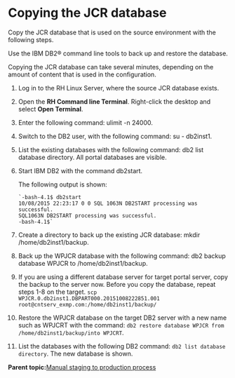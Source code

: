 # Copying the JCR database 

Copy the JCR database that is used on the source environment with the following steps.

Use the IBM DB2® command line tools to back up and restore the database.

Copying the JCR database can take several minutes, depending on the amount of content that is used in the configuration.

1.  Log in to the RH Linux Server, where the source JCR database exists.

2.  Open the **RH Command line Terminal**. Right-click the desktop and select **Open Terminal**.

3.  Enter the following command: ulimit -n 24000.

4.  Switch to the DB2 user, with the following command: su - db2inst1.

5.  List the existing databases with the following command: db2 list database directory. All portal databases are visible.

6.  Start IBM DB2 with the command db2start.

    The following output is shown:

    ```
    `-bash-4.1$ db2start 
    10/08/2015 22:23:17 0 0 SQL 1063N DB2START processing was successful.
    SQL1063N DB2START processing was successful.
    -bash-4.1$`
    ```

7.  Create a directory to back up the existing JCR database: mkdir /home/db2inst1/backup.

8.  Back up the WPJCR database with the following command: db2 backup database WPJCR to /home/db2inst1/backup.

9.  If you are using a different database server for target portal server, copy the backup to the server now. Before you copy the database, repeat steps 1-8 on the target. `scp WPJCR.0.db2inst1.DBPART000.20151008222851.001 root@cntserv_exmp.com:/home/db2inst1/backup/`

10. Restore the WPJCR database on the target DB2 server with a new name such as WPJCRT with the command: `db2 restore database WPJCR from /home/db2inst1/backup/into WPJCRT`.

11. List the databases with the following DB2 command: `db2 list database directory`. The new database is shown.


**Parent topic:**[Manual staging to production process ](../deploy/mans2p_intro.md)


